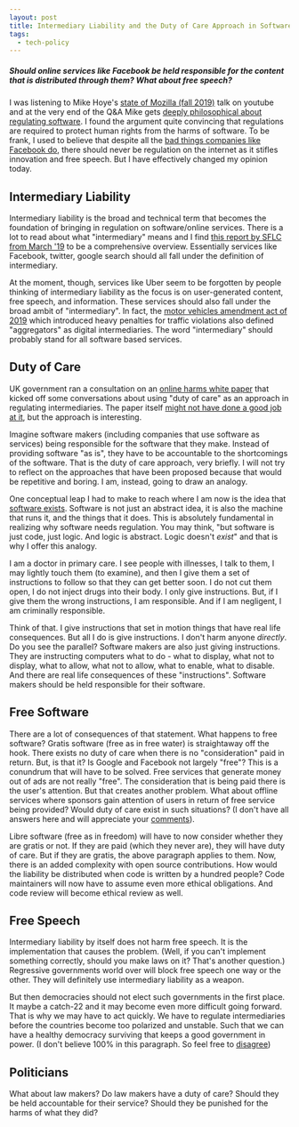 ```yaml
---
layout: post
title: Intermediary Liability and the Duty of Care Approach in Software
tags:
  - tech-policy
---
```


##### Should online services like Facebook be held responsible for the content that is distributed through them? What about free speech? #####

I was listening to Mike Hoye's [state of Mozilla (fall 2019)](https://youtu.be/RkvDnIGbv4w) talk on youtube and at the very end of the Q&A Mike gets [deeply philosophical about regulating software](https://youtu.be/jHeNnSX6GcQ?t=2317). I found the argument quite convincing that regulations are required to protect human rights from the harms of software. To be frank, I used to believe that despite all the [bad things companies like Facebook do](https://learnlearn.in/facebook/), there should never be regulation on the internet as it stifles innovation and free speech. But I have effectively changed my opinion today.

## Intermediary Liability ##

Intermediary liability is the broad and technical term that becomes the foundation of bringing in regulation on software/online services. There is a lot to read about what "intermediary" means and I find [this report by SFLC from March '19](https://sflc.in/sites/default/files/reports/Intermediary_Liability_2_0_-_A_Shifting_Paradigm.pdf) to be a comprehensive overview. Essentially services like Facebook, twitter, google search should all fall under the definition of intermediary.

At the moment, though, services like Uber seem to be forgotten by people thinking of intermediary liability as the focus is on user-generated content, free speech, and information. These services should also fall under the broad ambit of "intermediary". In fact, the [motor vehicles amendment act of 2019](http://egazette.nic.in/WriteReadData/2019/210413.pdf) which introduced heavy penalties for traffic violations also defined "aggregators" as digital intermediaries. The word "intermediary" should probably stand for all software based services.

## Duty of Care ##

UK government ran a consultation on an [online harms white paper](https://www.gov.uk/government/consultations/online-harms-white-paper) that kicked off some conversations about using "duty of care" as an approach in regulating intermediaries. The paper itself [might not have done a good job at it](https://www.cyberleagle.com/2019/04/users-behaving-badly-online-harms-white.html), but the approach is interesting.

Imagine software makers (including companies that use software as services) being responsible for the software that they make. Instead of providing software "as is", they have to be accountable to the shortcomings of the software. That is the duty of care approach, very briefly. I will not try to reflect on the approaches that have been proposed because that would be repetitive and boring. I am, instead, going to draw an analogy.

One conceptual leap I had to make to reach where I am now is the idea that [software exists](http://exple.tive.org/blarg/2019/09/11/duty-of-care/). Software is not just an abstract idea, it is also the machine that runs it, and the things that it does. This is absolutely fundamental in realizing why software needs regulation. You may think, "but software is just code, just logic. And logic is abstract. Logic doesn't *exist*" and that is why I offer this analogy.

I am a doctor in primary care. I see people with illnesses, I talk to them, I may lightly touch them (to examine), and then I give them a set of instructions to follow so that they can get better soon. I do not cut them open, I do not inject drugs into their body. I only give instructions. But, if I give them the wrong instructions, I am responsible. And if I am negligent, I am criminally responsible.

Think of that. I give instructions that set in motion things that have real life consequences. But all I do is give instructions. I don't harm anyone *directly*. Do you see the parallel? Software makers are also just giving instructions. They are instructing computers what to do - what to display, what not to display, what to allow, what not to allow, what to enable, what to disable. And there are real life consequences of these "instructions". Software makers should be held responsible for their software.

## Free Software ##

There are a lot of consequences of that statement. What happens to free software? Gratis software (free as in free water) is straightaway off the hook. There exists no duty of care when there is no "consideration" paid in return. But, is that it? Is Google and Facebook not largely "free"? This is a conundrum that will have to be solved. Free services that generate money out of ads are not really "free". The consideration that is being paid there is the user's attention. But that creates another problem. What about offline services where sponsors gain attention of users in return of free service being provided? Would duty of care exist in such situations? (I don't have all answers here and will appreciate your [comments](../comments/)).

Libre software (free as in freedom) will have to now consider whether they are gratis or not. If they are paid (which they never are), they will have duty of care. But if they are gratis, the above paragraph applies to them. Now, there is an added complexity with open source contributions. How would the liability be distributed when code is written by a hundred people? Code maintainers will now have to assume even more ethical obligations. And code review will become ethical review as well.

## Free Speech ##

Intermediary liability by itself does not harm free speech. It is the implementation that causes the problem. (Well, if you can't implement something correctly, should you make laws on it? That's another question.) Regressive governments world over will block free speech one way or the other. They will definitely use intermediary liability as a weapon.

But then democracies should not elect such governments in the first place. It maybe a catch-22 and it may become even more difficult going forward. That is why we may have to act quickly. We have to regulate intermediaries before the countries become too polarized and unstable. Such that we can have a healthy democracy surviving that keeps a good government in power. (I don't believe 100% in this paragraph. So feel free to [disagree](../comments/))

## Politicians ##

What about law makers? Do law makers have a duty of care? Should they be held accountable for their service? Should they be punished for the harms of what they did?
